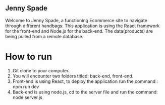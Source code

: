 ## Jenny Spade 
Welcome to Jenny Spade, a functioning Ecommerce site to navigate through different handbags.
This application is using the React framework for the front-end and Node.js for the back-end.
The data(products) are being pulled from a remote database. 

# How to run
1. Git clone to your computer.
2. You will encounter two folders titled: back-end, front-end.
3. Front-end is using React, to deploy the application run the command : npm run dev
4. Back-end is using node.js, cd to the server file and run the command: node server.js
